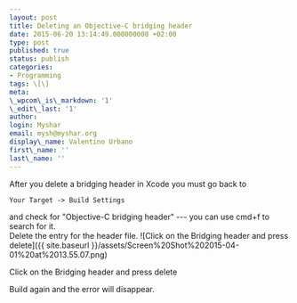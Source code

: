 ```yaml
---
layout: post
title: Deleting an Objective-C bridging header
date: 2015-06-20 13:14:49.000000000 +02:00
type: post
published: true
status: publish
categories:
- Programming
tags: \[\]
meta:
\_wpcom\_is\_markdown: '1'
\_edit\_last: '1'
author:
login: Myshar
email: mysh@myshar.org
display\_name: Valentino Urbano
first\_name: ''
last\_name: ''
---
```


After you delete a bridging header in Xcode you must go back to

    Your Target -> Build Settings

and check for "Objective-C bridging header" --- you can use cmd+f to search for it.  
Delete the entry for the header file.
![Click on the Bridging header and press delete]({{ site.baseurl }}/assets/Screen%20Shot%202015-04-01%20at%2013.55.07.png)

Click on the Bridging header and press delete

Build again and the error will disappear.